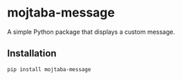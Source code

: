 # mojtaba-message

A simple Python package that displays a custom message.

## Installation
```sh
pip install mojtaba-message
